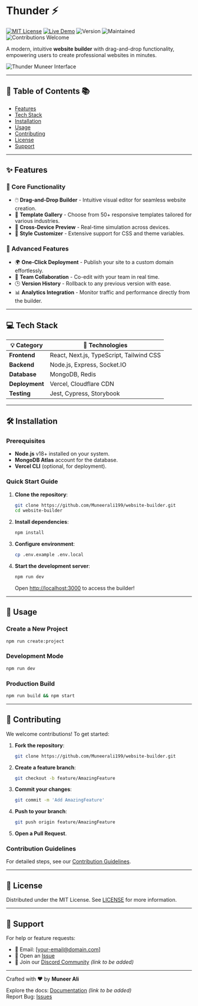 # Thunder  ⚡️

[![MIT License](https://img.shields.io/badge/License-MIT-green.svg)](https://opensource.org/licenses/MIT)
[![Live Demo](https://img.shields.io/website?down_color=red&down_message=Offline&label=Demo&up_color=blue&up_message=Live&url=https%3A%2F%2Fthunder-muneer.vercel.app)](https://thunder-muneer.vercel.app)
![Version](https://img.shields.io/badge/version-1.0.0-blue)
![Maintained](https://img.shields.io/badge/Maintained%3F-Yes-brightgreen.svg)
![Contributions Welcome](https://img.shields.io/badge/Contributions-Welcome-orange)

A modern, intuitive **website builder** with drag-and-drop functionality, empowering users to create professional websites in minutes.

![Thunder Muneer Interface](https://raw.githubusercontent.com/Muneerali199/website-builder/main/public/assets/sc.png)

---

## 🌟 Table of Contents 📚
- [Features](#features-)
- [Tech Stack](#tech-stack-)
- [Installation](#installation-)
- [Usage](#usage-)
- [Contributing](#contributing-)
- [License](#license-)
- [Support](#support-)

---

## ✨ Features

### 🚀 Core Functionality
- 🖱️ **Drag-and-Drop Builder** - Intuitive visual editor for seamless website creation.
- 🎨 **Template Gallery** - Choose from 50+ responsive templates tailored for various industries.
- 📱 **Cross-Device Preview** - Real-time simulation across devices.
- 🌈 **Style Customizer** - Extensive support for CSS and theme variables.

### 🔧 Advanced Features
- 🌍 **One-Click Deployment** - Publish your site to a custom domain effortlessly.
- 🤝 **Team Collaboration** - Co-edit with your team in real time.
- 🕒 **Version History** - Rollback to any previous version with ease.
- 📊 **Analytics Integration** - Monitor traffic and performance directly from the builder.

---

## 💻 Tech Stack

| 💡 Category       | 🔧 Technologies                          |
|-------------------|------------------------------------------|
| **Frontend**      | React, Next.js, TypeScript, Tailwind CSS |
| **Backend**       | Node.js, Express, Socket.IO             |
| **Database**      | MongoDB, Redis                          |
| **Deployment**    | Vercel, Cloudflare CDN                  |
| **Testing**       | Jest, Cypress, Storybook                |

---

## 🛠️ Installation

### Prerequisites
- **Node.js** v18+ installed on your system.
- **MongoDB Atlas** account for the database.
- **Vercel CLI** (optional, for deployment).

### Quick Start Guide
1. **Clone the repository**:
   ```bash
   git clone https://github.com/Muneerali199/website-builder.git
   cd website-builder
   ```

2. **Install dependencies**:
   ```bash
   npm install
   ```

3. **Configure environment**:
   ```bash
   cp .env.example .env.local
   ```

4. **Start the development server**:
   ```bash
   npm run dev
   ```
   Open [http://localhost:3000](http://localhost:3000) to access the builder!

---

## 🚀 Usage

### Create a New Project
```bash
npm run create:project
```

### Development Mode
```bash
npm run dev
```

### Production Build
```bash
npm run build && npm start
```

---

## 🤝 Contributing

We welcome contributions! To get started:

1. **Fork the repository**:
   ```bash
   git clone https://github.com/Muneerali199/website-builder.git
   ```

2. **Create a feature branch**:
   ```bash
   git checkout -b feature/AmazingFeature
   ```

3. **Commit your changes**:
   ```bash
   git commit -m 'Add AmazingFeature'
   ```

4. **Push to your branch**:
   ```bash
   git push origin feature/AmazingFeature
   ```

5. **Open a Pull Request**.

### Contribution Guidelines
For detailed steps, see our [Contribution Guidelines](CONTRIBUTING.md).

---

## 📜 License

Distributed under the MIT License. See [LICENSE](LICENSE) for more information.

---

## 💬 Support

For help or feature requests:
- 📧 Email: [your-email@domain.com]
- 🐞 Open an [Issue](https://github.com/Muneerali199/website-builder/issues)
- 💬 Join our [Discord Community](#) *(link to be added)*

---

Crafted with ❤️ by **Muneer Ali**

Explore the docs: [Documentation](#) *(link to be added)*  
Report Bug: [Issues](https://github.com/Muneerali199/website-builder/issues)  
